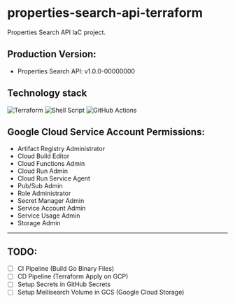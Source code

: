 # properties-search-api-terraform
Properties Search API IaC project.

## Production Version:
* Properties Search API: <!-- pps-prd-start -->v1.0.0-00000000<!-- pps-prd-end -->

## Technology stack

![Terraform](https://img.shields.io/badge/terraform-%235835CC.svg?logo=terraform&logoColor=white)
![Shell Script](https://img.shields.io/badge/shell_script-%23121011.svg?logo=gnu-bash&logoColor=white)
![GitHub Actions](https://img.shields.io/badge/githubactions-%232671E5.svg?logo=githubactions&logoColor=white)

## Google Cloud Service Account Permissions:
* Artifact Registry Administrator
* Cloud Build Editor
* Cloud Functions Admin
* Cloud Run Admin
* Cloud Run Service Agent
* Pub/Sub Admin
* Role Administrator
* Secret Manager Admin
* Service Account Admin
* Service Usage Admin
* Storage Admin

***

## TODO:
* [ ] CI Pipeline (Build Go Binary Files)
* [ ] CD Pipeline (Terraform Apply on GCP)
* [ ] Setup Secrets in GitHub Secrets
* [ ] Setup Meilisearch Volume in GCS (Google Cloud Storage)
